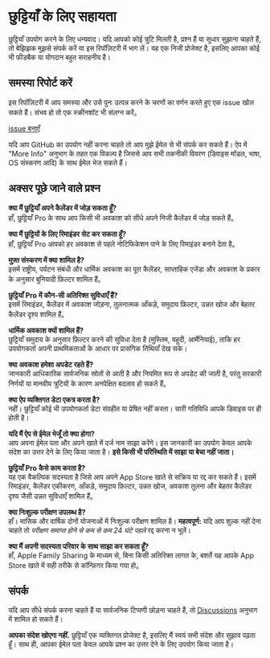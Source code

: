 # छुट्टियाँ के लिए सहायता  
  
छुट्टियाँ उपयोग करने के लिए धन्यवाद। यदि आपको कोई त्रुटि मिलती है, प्रश्न हैं या सुधार सुझाना चाहते हैं, तो बेझिझक मुझसे संपर्क करें या इस रिपॉज़िटरी में भाग लें। यह एक निजी प्रोजेक्ट है, इसलिए आपका कोई भी फीडबैक या योगदान बहुत सराहनीय है।  
  
## समस्या रिपोर्ट करें  
  
इस रिपॉज़िटरी में आप समस्या और उसे पुनः उत्पन्न करने के चरणों का वर्णन करते हुए एक issue खोल सकते हैं। संभव हो तो एक स्क्रीनशॉट भी संलग्न करें。  
  
[issue बनाएँ](https://github.com/lucasditomase/feriados/issues/new?title=Problem%20with%20छुट्टियाँ%20App&body=Describe%20the%20issue%20you%E2%80%99re%20experiencing%20below%3A%0A%0A-%20Device%3A%20%0A-%20iOS%20version%3A%20%0A-%20App%20version%3A%20%0A-%20Steps%20to%20reproduce%3A%0A%0A(Optional)%20Attach%20a%20screenshot%20or%20recording%20if%20you%20can.)  
  
यदि आप GitHub का उपयोग नहीं करना चाहते तो आप मुझे ईमेल से भी संपर्क कर सकते हैं। ऐप में "More Info" अनुभाग के तहत एक विकल्प है जिससे आप सभी तकनीकी विवरण (डिवाइस मॉडल, भाषा, OS संस्करण आदि) के साथ ईमेल भेज सकते हैं।  
  
## अक्सर पूछे जाने वाले प्रश्न  
  
**क्या मैं छुट्टियाँ अपने कैलेंडर में जोड़ सकता हूँ?**  
हाँ, छुट्टियाँ Pro के साथ आप किसी भी अवकाश को सीधे अपने निजी कैलेंडर में जोड़ सकते हैं。  
  
**क्या मैं छुट्टियों के लिए रिमाइंडर सेट कर सकता हूँ?**  
हाँ, छुट्टियाँ Pro आपको हर अवकाश से पहले नोटिफिकेशन पाने के लिए रिमाइंडर बनाने देता है。  
  
**मुफ़्त संस्करण में क्या शामिल है?**  
इसमें राष्ट्रीय, पर्यटन संबंधी और धार्मिक अवकाश का पूरा कैलेंडर, साप्ताहिक एजेंडा और अवकाश के प्रकार के अनुसार बुनियादी फ़िल्टर शामिल हैं。  
  
**छुट्टियाँ Pro में कौन-सी अतिरिक्त सुविधाएँ हैं?**  
इसमें रिमाइंडर, कैलेंडर में अवकाश जोड़ना, तुलनात्मक आँकड़े, समुदाय फ़िल्टर, उन्नत खोज और बेहतर कैलेंडर दृश्य शामिल हैं。  
  
**धार्मिक अवकाश क्यों शामिल हैं?**  
छुट्टियाँ समुदाय के अनुसार फ़िल्टर करने की सुविधा देता है (मुस्लिम, यहूदी, आर्मेनियाई), ताकि हर उपयोगकर्ता अपनी प्राथमिकताओं के आधार पर प्रासंगिक तिथियाँ देख सके।  
  
**क्या अवकाश हमेशा अपडेट रहते हैं?**  
जानकारी आधिकारिक सार्वजनिक स्रोतों से आती है और नियमित रूप से अपडेट की जाती है, परंतु सरकारी निर्णयों या मानवीय त्रुटियों के कारण अनपेक्षित बदलाव हो सकते हैं。  
  
**क्या ऐप व्यक्तिगत डेटा एकत्र करता है?**  
नहीं। छुट्टियाँ कोई भी उपयोगकर्ता डेटा संग्रहीत या प्रेषित नहीं करता। सारी गतिविधि आपके डिवाइस पर ही होती है।  
  
**यदि मैं ऐप से ईमेल भेजूँ तो क्या होगा?**  
आप अपना ईमेल पता और अपने खाते में दर्ज नाम साझा करेंगे। इस जानकारी का उपयोग केवल आपके संदेश का उत्तर देने के लिए किया जाता है। **इसे किसी भी परिस्थिति में साझा या बेचा नहीं जाता।**  
  
**छुट्टियाँ Pro कैसे काम करता है?**  
यह एक वैकल्पिक सदस्यता है जिसे आप अपने App Store खाते से सक्रिय या रद्द कर सकते हैं। इसमें रिमाइंडर, कैलेंडर एकीकरण, आँकड़े, समुदाय फ़िल्टर, उन्नत खोज, अवकाश तुलना और बेहतर कैलेंडर दृश्य जैसी उन्नत सुविधाएँ शामिल हैं。  
  
**क्या निःशुल्क परीक्षण उपलब्ध है?**  
हाँ। मासिक और वार्षिक दोनों योजनाओं में निःशुल्क परीक्षण शामिल है। **महत्वपूर्ण:** यदि आप शुल्क नहीं देना चाहते तो *परीक्षण समाप्त होने से कम से कम 24 घंटे पहले* रद्द करना न भूलें।  
  
**क्या मैं अपनी सदस्यता परिवार के साथ साझा कर सकता हूँ?**  
हाँ, Apple Family Sharing के माध्यम से, बिना किसी अतिरिक्त लागत के, बशर्ते यह आपके App Store खाते में सही तरीके से कॉन्फ़िगर किया गया हो。  
  
## संपर्क  
  
यदि आप सीधे संपर्क करना चाहते हैं या सार्वजनिक टिप्पणी छोड़ना चाहते हैं, तो [Discussions](https://github.com/lucasditomase/feriados/discussions) अनुभाग में शामिल हो सकते हैं।  
  
**आपका संदेश खोएगा नहीं.** छुट्टियाँ एक व्यक्तिगत प्रोजेक्ट है, इसलिए मैं स्वयं सभी संदेश और सुझाव पढ़ता हूँ। साथ ही, आपका ईमेल पता केवल आपके प्रश्न का उत्तर देने के लिए उपयोग किया जाता है।  
